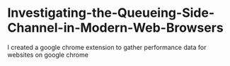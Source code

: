 # Investigating-the-Queueing-Side-Channel-in-Modern-Web-Browsers
I created a google chrome extension to gather performance data for websites on google chrome 
